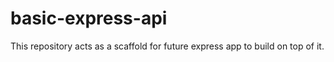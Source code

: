 # basic-express-api
This repository acts as a scaffold for future express app to build on top of it.